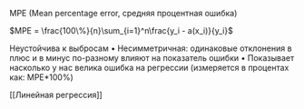 MPE (Mean percentage error, средняя процентная ошибка)

$MPE = \frac{100\%}{n}\sum_{i=1}^n\frac{y_i - a(x_i)}{y_i}$

Неустойчива к выбросам
• Несимметричная: одинаковые отклонения в плюс и в минус по-разному влияют на
показатель ошибки
• Показывает насколько у нас велика ошибка на регрессии (измеряется в процентах как:
MPE*100%)

[[Линейная регрессия]]
